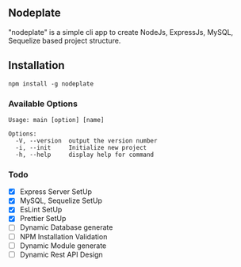 ## Nodeplate
"nodeplate" is a simple cli app to create  NodeJs, ExpressJs, MySQL, Sequelize based project structure. 

## Installation

```
npm install -g nodeplate
```

### Available Options
```
Usage: main [option] [name]

Options:
  -V, --version  output the version number
  -i, --init     Initialize new project
  -h, --help     display help for command
```

### Todo

- [x] Express Server SetUp
- [x] MySQL, Sequelize SetUp
- [x] EsLint SetUp
- [x] Prettier SetUp
- [ ] Dynamic Database generate
- [ ] NPM Installation Validation
- [ ] Dynamic Module generate
- [ ] Dynamic Rest API Design
